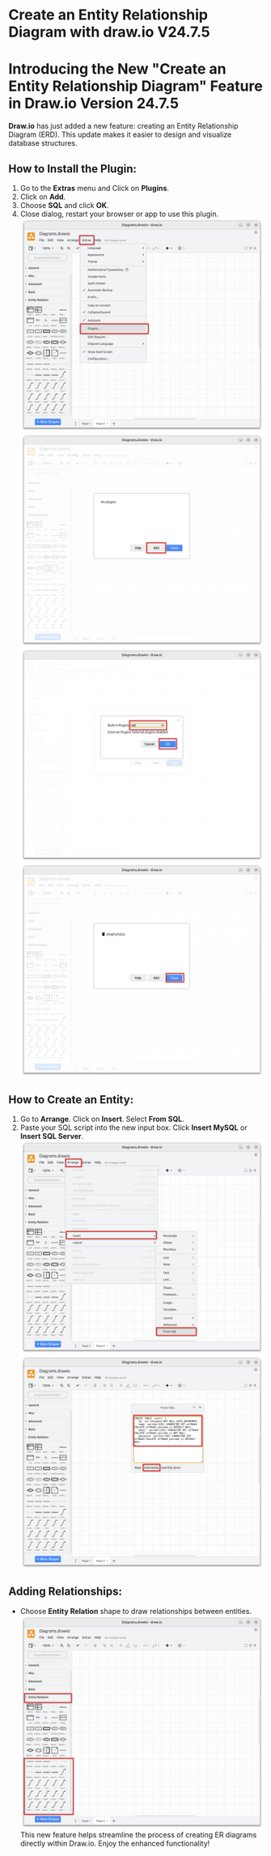 # Create an Entity Relationship Diagram with draw.io V24.7.5


# Introducing the New "Create an Entity Relationship Diagram" Feature in Draw.io Version 24.7.5

**Draw.io** has just added a new feature: creating an Entity Relationship Diagram (ERD). This update makes it easier to design and visualize database structures.

<!--more-->

## How to Install the Plugin:
1. Go to the **Extras** menu and Click on **Plugins**.
2. Click on  **Add**.
3. Choose **SQL** and click **OK**.
4. Close dialog, restart your browser or app to use this plugin.
![Goto the extras menu](images/drawio_001.png)
![Click on Plugins](images/drawio_002.png)
![Click on Add](images/drawio_003.png)
![Choose SQL and click on OK](images/drawio_004.png)

## How to Create an Entity:
1. Go to **Arrange**. Click on **Insert**. Select **From SQL**.
2. Paste your SQL script into the new input box. Click **Insert MySQL** or **Insert SQL Server**.
![Choose SQL and click on OK](images/drawio_005.png)
![Choose SQL and click on OK](images/drawio_006.png)

## Adding Relationships:
- Choose **Entity Relation** shape to draw relationships between entities.\
![Entity Relation](images/drawio_007.png)
\
This new feature helps streamline the process of creating ER diagrams directly within Draw.io. Enjoy the enhanced functionality!
